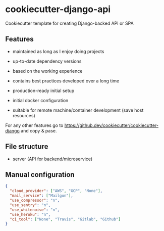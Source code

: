 # cookiecutter-django-api

Cookiecutter template for creating Django-backed API or SPA

## Features

- maintained as long as I enjoy doing projects

- up-to-date dependency versions

- based on the working experience

- contains best practices developed over a long time

- production-ready initial setup

- initial docker configuration

- suitable for remote machine/container development (save host resources)

For any other features go to https://github.dev/cookiecutter/cookiecutter-django
and copy & pase.

## File structure

- server (API for backend/microservice)

## Manual configuration

```json
{
  "cloud_provider": ["AWS", "GCP", "None"],
  "mail_service": ["Mailgun"],
  "use_compressor": "n",
  "use_sentry": "n",
  "use_whitenoise": "n",
  "use_heroku": "n",
  "ci_tool": ["None", "Travis", "Gitlab", "Github"]
}
```
